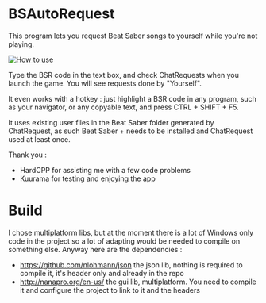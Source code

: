 # BSAutoRequest
This program lets you request Beat Saber songs to yourself while you're not playing.

[![How to use](https://user-images.githubusercontent.com/3384575/110257739-74bcf400-7f9f-11eb-881d-ae90bb6890e3.png)](https://streamable.com/kmbzbq "How to use")

Type the BSR code in the text box, and check ChatRequests when you launch the game. You will see requests done by "Yourself".

It even works with a hotkey : just highlight a BSR code in any program, such as your navigator, or any copyable text, and press CTRL + SHIFT + F5.

It uses existing user files in the Beat Saber folder generated by ChatRequest, as such Beat Saber + needs to be installed and ChatRequest used at least once.

Thank you :
- HardCPP for assisting me with a few code problems
- Kuurama for testing and enjoying the app

# Build
I chose multiplatform libs, but at the moment there is a lot of Windows only code in the project so a lot of adapting would be needed to compile on something else.
Anyway here are the dependencies :
 - https://github.com/nlohmann/json the json lib, nothing is required to compile it, it's header only and already in the repo
 - http://nanapro.org/en-us/ the gui lib, multiplatform. You need to compile it and configure the project to link to it and the headers
